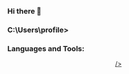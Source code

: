 ### Hi there 👋
### C:\Users\profile>

  <h3 align="left">Languages and Tools:</h3>
<p align="center"> 
  <a href="[https://cdn.jsdelivr.net/gh/devicons/devicon@v2.15.1/devicon.min.css](https://img.shields.io/badge/JavaScript-F7DF1E.svg?style=for-the-badge&logo=JavaScript&logoColor=black)https://img.shields.io/badge/JavaScript-F7DF1E.svg?style=for-the-badge&logo=JavaScript&logoColor=black">/></a> 
 
</p>

